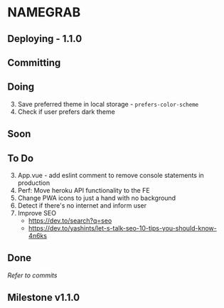 # NAMEGRAB

## Deploying - 1.1.0

## Committing

## Doing

3. Save preferred theme in local storage - `prefers-color-scheme`
4. Check if user prefers dark theme

## Soon

## To Do

3. App.vue - add eslint comment to remove console statements in production
4. Perf: Move heroku API functionality to the FE
1. Change PWA icons to just a hand with no background
5. Detect if there's no internet and inform user
7. Improve SEO
   - https://dev.to/search?q=seo
   - https://dev.to/yashints/let-s-talk-seo-10-tips-you-should-know-4n6ks

## Done

_Refer to commits_

## Milestone v1.1.0
